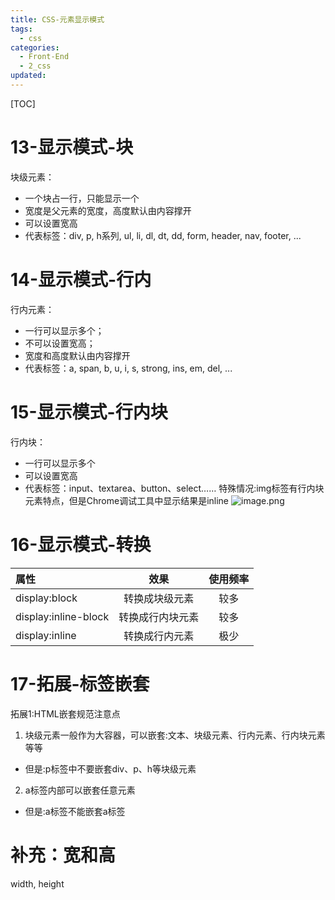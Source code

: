 ```yaml
---
title: CSS-元素显示模式
tags:
  - css
categories:
  - Front-End
  - 2_css
updated:
---
```

[TOC]
# 13-显示模式-块
块级元素：
- 一个块占一行，只能显示一个
- 宽度是父元素的宽度，高度默认由内容撑开
- 可以设置宽高
- 代表标签：div, p, h系列, ul, li, dl, dt, dd, form, header, nav, footer, ...
# 14-显示模式-行内
行内元素：
- 一行可以显示多个；
- 不可以设置宽高；
- 宽度和高度默认由内容撑开
- 代表标签：a, span, b, u, i, s, strong, ins, em, del, ...
# 15-显示模式-行内块
行内块：
- 一行可以显示多个
- 可以设置宽高
- 代表标签：input、textarea、button、select……
特殊情况:img标签有行内块元素特点，但是Chrome调试工具中显示结果是inline
![image.png](https://illyber-images.oss-cn-chengdu.aliyuncs.com/202311161424749.png)
# 16-显示模式-转换

| 属性                 |       效果       | 使用频率 |
|:-------------------- |:----------------:|:--------:|
| display:block        |  转换成块级元素  |   较多   |
| display:inline-block | 转换成行内块元素 |   较多   |
| display:inline       |  转换成行内元素  |   极少   |

# 17-拓展-标签嵌套
拓展1:HTML嵌套规范注意点
1. 块级元素一般作为大容器，可以嵌套:文本、块级元素、行内元素、行内块元素等等
- 但是:p标签中不要嵌套div、p、h等块级元素
2. a标签内部可以嵌套任意元素
- 但是:a标签不能嵌套a标签
# 补充：宽和高
width, height